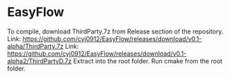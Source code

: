 EasyFlow
========
To compile, download ThirdParty.7z from Release section of the repository.
  Link: https://github.com/cyj0912/EasyFlow/releases/download/v0.1-alpha/ThirdParty.7z
  Link: https://github.com/cyj0912/EasyFlow/releases/download/v0.1-alpha2/ThirdPartyD.7z
Extract into the root folder.
Run cmake from the root folder.
